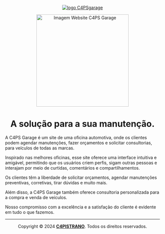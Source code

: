 <p align="center">
  <a href="https://github.com/C4PISTRANO/C4PSgarage">
    <img src="./img/logo.png" alt="logo C4PSgarage">
  </a>
</p>
<p align="center">
  <a href="https://github.com/C4PISTRANO/C4PSgarage">
    <img src="./img/preview.png" alt="Imagem Website C4PS Garage" width="300px">
  </a>
</p>

<h1 align="center">A solução para a sua manutenção.</h1>
A C4PS Garage é um site de uma oficina automotiva, onde os clientes podem agendar manutenções, fazer orçamentos e solicitar consultorias, para veículos de todas as marcas. 

Inspirado nas melhores oficinas, esse site oferece uma interface intuitiva e amigável, permitindo que os usuários criem perfis, sigam outras pessoas e interajam por meio de curtidas, comentários e compartilhamentos. 

Os clientes têm a liberdade de solicitar orçamentos, agendar manutenções preventivas, corretivas, tirar dúvidas e muito mais. 

Além disso, a C4PS Garage também oferece consultoria personalizada para a compra e venda de veículos. 

Nosso compromisso com a excelência e a satisfação do cliente é evidente em tudo o que fazemos.

<hr>
<p align="center">Copyright © 2024 <a href="https://github.com/C4PISTRANO"><B>C4PISTRANO</B></a>. Todos os direitos reservados.</p>